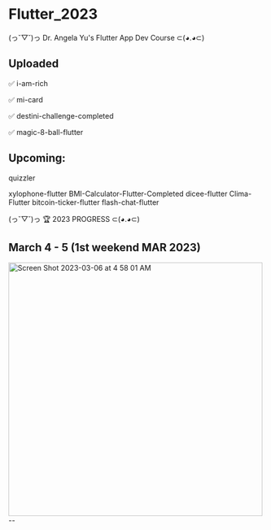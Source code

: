 # Flutter_2023

(っ˘▽˘)っ Dr. Angela Yu's Flutter 
App Dev Course ⊂(◕.◕⊂) 


Uploaded
-

✅ i-am-rich

✅ mi-card

✅ destini-challenge-completed 

✅ magic-8-ball-flutter

Upcoming:
-
quizzler


xylophone-flutter
BMI-Calculator-Flutter-Completed
dicee-flutter 
Clima-Flutter 
bitcoin-ticker-flutter
flash-chat-flutter 


(っ˘▽˘)っ 🏆  2023 PROGRESS  ⊂(◕.◕⊂) 

March 4 - 5 (1st weekend MAR 2023)
--
<img width="499" alt="Screen Shot 2023-03-06 at 4 58 01 AM" src="https://user-images.githubusercontent.com/13888326/222985589-1a0f6b0b-0c0e-40ce-8e1a-2fad70f3d461.png">
--
